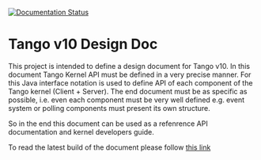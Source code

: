 [![Documentation Status](https://readthedocs.org/projects/tango-v10-design-doc/badge/?version=latest)](http://tango-v10-design-doc.readthedocs.io/en/latest/?badge=latest)

# Tango v10 Design Doc

This project is intended to define a design document for Tango v10. In this document Tango Kernel API must be defined in a very precise manner. For this Java interface notation is used to define API of each component of the Tango kernel (Client + Server). The end document must be as specific as possible, i.e. even each component must be very well defined e.g. event system or polling components must present its own structure.

So in the end this document can be used as a refenrence API documentation and kernel developers guide.

To read the latest build of the document please follow [this link](https://readthedocs.org/projects/tango-v10-design-doc/badge/?version=latest)
